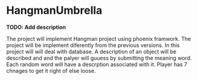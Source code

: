 # HangmanUmbrella

**TODO: Add description**

The project will implement Hangman project using phoenix framwork. The project will be implement
diferently from the previous versions. In this project will will deal with database.  A description of an object will be described and and the palyer will guuess by submitting the meaning word. Each random word will have a descrption associated with it. Player has 7 chnages to get it right of else loose. 
